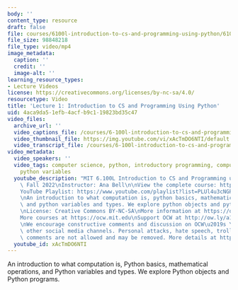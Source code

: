 ```yaml
---
body: ''
content_type: resource
draft: false
file: courses/6100l-introduction-to-cs-and-programming-using-python/6100l-lecture-1-version-2_360p_16_9.mp4
file_size: 98848218
file_type: video/mp4
image_metadata:
  caption: ''
  credit: ''
  image-alt: ''
learning_resource_types:
- Lecture Videos
license: https://creativecommons.org/licenses/by-nc-sa/4.0/
resourcetype: Video
title: 'Lecture 1: Introduction to CS and Programming Using Python'
uid: 4aca9da5-1efb-4acf-b9c1-19823bd35c47
video_files:
  archive_url: ''
  video_captions_file: /courses/6-100l-introduction-to-cs-and-programming-using-python-fall-2022/1LrNFzx4f4UlMXOcxUUcqK2lCzQpaS-Bc_transcript.webvtt
  video_thumbnail_file: https://img.youtube.com/vi/xAcTmDO6NTI/default.jpg
  video_transcript_file: /courses/6-100l-introduction-to-cs-and-programming-using-python-fall-2022/1LrNFzx4f4UlMXOcxUUcqK2lCzQpaS-Bc_transcript.pdf
video_metadata:
  video_speakers: ''
  video_tags: computer science, python, introductory programming, computational thinking,
    python variables
  youtube_description: "MIT 6.100L Introduction to CS and Programming using Python,\
    \ Fall 2022\nInstructor: Ana Bell\n\nView the complete course: https://ocw.mit.edu/courses/6-100l-introduction-to-cs-and-programming-using-python-fall-2022/\n\
    YouTube Playlist: https://www.youtube.com/playlist?list=PLUl4u3cNGP62A-ynp6v6-LGBCzeH3VAQB\n\
    \nAn introduction to what computation is, python basics, mathematical operations,\
    \ and python variables and types. We explore python objects and python programs.\n\
    \nLicense: Creative Commons BY-NC-SA\nMore information at https://ocw.mit.edu/terms\n\
    More courses at https://ocw.mit.edu\nSupport OCW at http://ow.ly/a1If50zVRlQ\n\
    \nWe encourage constructive comments and discussion on OCW\u2019s YouTube and\
    \ other social media channels. Personal attacks, hate speech, trolling, and inappropriate\
    \ comments are not allowed and may be removed. More details at https://ocw.mit.edu/comments."
  youtube_id: xAcTmDO6NTI
---
```

An introduction to what computation is, Python basics, mathematical operations, and Python variables and types. We explore Python objects and Python programs.